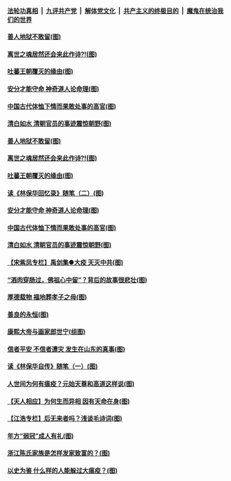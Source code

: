

####  [法轮功真相](../../../../basic/blob/master/README.md?t=03311750) &nbsp;|&nbsp; [九评共产党](../../../../9ping.md/blob/master/README.md?t=03311750) &nbsp;|&nbsp; [解体党文化](../../../../jtdwh.md/blob/master/README.md?t=03311750)  &nbsp;|&nbsp; [共产主义的终极目的](../../../../gczydzjmd.md/blob/master/README.md?t=03311750) &nbsp;|&nbsp; [魔鬼在统治我们的世界](../../../../mgztzwmdsj.md/blob/master/README.md?t=03311750) 

#### [善人地狱不敢留(图)](../pages/p7/927834.md?t=03311750) 

#### [离世之魂居然还会来此作诗?!(图)](../pages/p7/927823.md?t=03311750) 

#### [吐蕃王朝覆灭的缘由(图)](../pages/p7/927590.md?t=03311750) 

#### [安分才能守命 神奇道人论命理(图)](../pages/p7/927588.md?t=03311750) 

#### [中国古代体恤下情而果敢处事的高官(图)](../pages/p7/927651.md?t=03311750) 

#### [清白如水 清朝官员的事迹震惊朝野(图)](../pages/p7/927845.md?t=03311750) 

#### [善人地狱不敢留(图)](../pages/p7/927834.md?t=03311750) 

#### [离世之魂居然还会来此作诗?!(图)](../pages/p7/927823.md?t=03311750) 

#### [吐蕃王朝覆灭的缘由(图)](../pages/p7/927590.md?t=03311750) 

#### [读《林保华回忆录》随笔（二）(图)](../pages/p7/927927.md?t=03311750) 

#### [安分才能守命 神奇道人论命理(图)](../pages/p7/927588.md?t=03311750) 

#### [中国古代体恤下情而果敢处事的高官(图)](../pages/p7/927651.md?t=03311750) 

#### [清白如水 清朝官员的事迹震惊朝野(图)](../pages/p7/927845.md?t=03311750) 

#### [【宋紫凤专栏】禹剑集●大疫 天灭中共(图)](../pages/p7/927832.md?t=03311750) 

#### [“酒肉穿肠过，佛祖心中留”？背后的故事很悲壮(图)](../pages/p7/927577.md?t=03311750) 

#### [厚德载物 福地葬孝子之母(图)](../pages/p7/927574.md?t=03311750) 

#### [善良的永恒(图)](../pages/p7/927830.md?t=03311750) 

#### [康熙大帝与画家郎世宁(组图)](../pages/p7/925400.md?t=03311750) 

#### [信者平安 不信者遭灾 发生在山东的真事(图)](../pages/p7/927559.md?t=03311750) 

#### [读《林保华自传》随笔（一）(图)](../pages/p7/927487.md?t=03311750) 

#### [人世间为何有瘟疫？元始天尊和高道这样说(图)](../pages/p7/927569.md?t=03311750) 

#### [【天人相应】为何生而异相 因有天命在身(图)](../pages/p7/926924.md?t=03311750) 

#### [【江浩专栏】后无来者吗？浅谈毛诗词(图)](../pages/p7/926925.md?t=03311750) 

#### [年方“弱冠”成人有礼(图)](../pages/p7/927027.md?t=03311750) 

#### [浙江陈氏家族是怎样发家致富的？(图)](../pages/p7/927457.md?t=03311750) 

#### [以史为鉴 什么样的人能躲过大瘟疫？(图)](../pages/p7/927459.md?t=03311750) 

